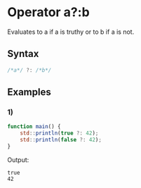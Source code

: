# Operator a?:b

Evaluates to a if a is truthy or to b if a is not.

## Syntax
```js
/*a*/ ?: /*b*/
```

## Examples
### 1)
```js
function main() {
	std::println(true ?: 42);
	std::println(false ?: 42);
}
```
Output:
```
true
42
```